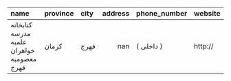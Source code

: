| name                                      | province   | city   |   address | phone_number   | website   |
|:------------------------------------------|:-----------|:-------|----------:|:---------------|:----------|
| کتابخانه مدرسه علمیه خواهران معصومیه فهرج | کرمان      | فهرج   |       nan | ( داخلی  )     | http://   |